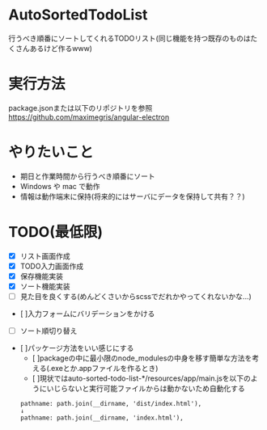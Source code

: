 # AutoSortedTodoList
行うべき順番にソートしてくれるTODOリスト(同じ機能を持つ既存のものはたくさんあるけど作るwww)

# 実行方法
package.jsonまたは以下のリポジトリを参照  
https://github.com/maximegris/angular-electron

# やりたいこと
- 期日と作業時間から行うべき順番にソート
- Windows や mac で動作
- 情報は動作端末に保持(将来的にはサーバにデータを保持して共有？？)

# TODO(最低限)
- [x] リスト画面作成
- [x] TODO入力画面作成
- [x] 保存機能実装
- [x] ソート機能実装
- [ ] 見た目を良くする(めんどくさいからscssでだれかやってくれないかな...)
- [ ]入力フォームにバリデーションをかける
- [ ] ソート順切り替え
- [ ]パッケージ方法をいい感じにする
    - [ ]packageの中に最小限のnode_modulesの中身を移す簡単な方法を考える(.exeとか.appファイルを作るとき)
    - [ ]現状ではauto-sorted-todo-list-*/resources/app/main.jsを以下のようにいじらないと実行可能ファイルからは動かないため自動化する
    ```
    pathname: path.join(__dirname, 'dist/index.html'),
    ↓
    pathname: path.join(__dirname, 'index.html'),
    ```